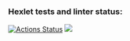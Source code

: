 ### Hexlet tests and linter status:
[![Actions Status](https://github.com/Ymirotvorenie/frontend-project-44/actions/workflows/hexlet-check.yml/badge.svg)](https://github.com/Ymirotvorenie/frontend-project-44/actions) <a href="https://codeclimate.com/github/Ymirotvorenie/frontend-project-44/maintainability"><img src="https://api.codeclimate.com/v1/badges/ca6e20276f1871630fcf/maintainability" /></a>